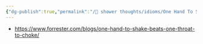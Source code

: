 ```yaml
---
{"dg-publish":true,"permalink":"/🚿 shower thoughts/idioms/One Hand To Shake Beats One Throat To Choke/","dgPassFrontmatter":true}
---
```


- https://www.forrester.com/blogs/one-hand-to-shake-beats-one-throat-to-choke/